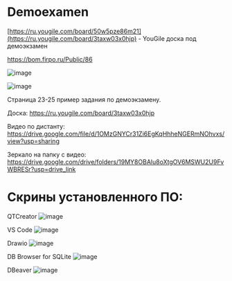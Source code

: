 # Demoexamen

[https://ru.yougile.com/board/50w5pze86m21](https://ru.yougile.com/board/3taxw03x0hjp) - YouGile доска под демоэкзамен

https://bom.firpo.ru/Public/86

![image](https://github.com/user-attachments/assets/55c003bb-a684-4dce-8bf9-da0e11a69330)

![image](https://github.com/user-attachments/assets/dce48e67-2abf-4caa-9017-68d606c280e9)

Страница 23-25 пример задания по демоэкзамену. 

Доска: https://ru.yougile.com/board/3taxw03x0hjp

Видео по дистанту: https://drive.google.com/file/d/1OMzGNYCr31Zi6EgKqHhheNGERmNOhvxs/view?usp=sharing

Зеркало на папку с видео: https://drive.google.com/drive/folders/19MY8OBAlu8oXtgOV6MSWU2U9FvWBRESr?usp=drive_link

# Скрины установленного ПО:

QTCreator
![image](https://github.com/user-attachments/assets/436b2ca4-2ca5-4865-ae85-01f04041ba9d)

VS Code
![image](https://github.com/user-attachments/assets/d6df9a55-f020-4254-a943-b904f254f165)

Drawio
![image](https://github.com/user-attachments/assets/c50e9ec6-d01d-4668-8a8d-75757157b131)

DB Browser for SQLite
![image](https://github.com/user-attachments/assets/f4818c61-9e58-4258-bf4b-599ddbb074df)

DBeaver
![image](https://github.com/user-attachments/assets/2042b13a-e9cf-4f85-a6ed-7102de6e3323)

